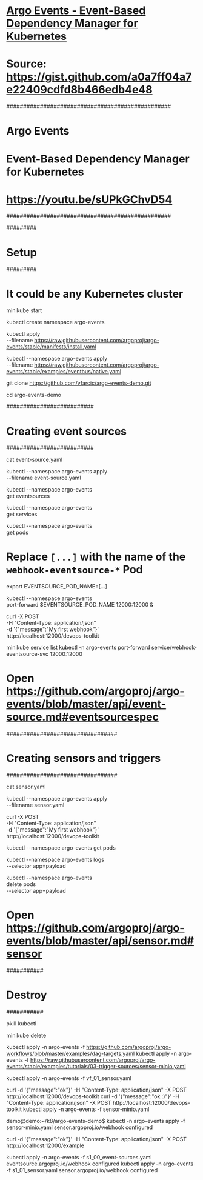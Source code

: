 # [Argo Events - Event-Based Dependency Manager for Kubernetes](https://youtu.be/sUPkGChvD54)


# Source: https://gist.github.com/a0a7ff04a7e22409cdfd8b466edb4e48

#################################################
# Argo Events                                   #
# Event-Based Dependency Manager for Kubernetes #
# https://youtu.be/sUPkGChvD54                  #
#################################################

#########
# Setup #
#########

# It could be any Kubernetes cluster
minikube start

kubectl create namespace argo-events

kubectl apply \
    --filename https://raw.githubusercontent.com/argoproj/argo-events/stable/manifests/install.yaml

kubectl --namespace argo-events apply \
    --filename https://raw.githubusercontent.com/argoproj/argo-events/stable/examples/eventbus/native.yaml

git clone https://github.com/vfarcic/argo-events-demo.git

cd argo-events-demo

##########################
# Creating event sources #
##########################

cat event-source.yaml

kubectl --namespace argo-events apply \
    --filename event-source.yaml

kubectl --namespace argo-events \
    get eventsources

kubectl --namespace argo-events \
    get services

kubectl --namespace argo-events \
    get pods

# Replace `[...]` with the name of the `webhook-eventsource-*` Pod
export EVENTSOURCE_POD_NAME=[...]

kubectl --namespace argo-events \
    port-forward $EVENTSOURCE_POD_NAME 12000:12000 &


curl -X POST \
    -H "Content-Type: application/json" \
    -d '{"message":"My first webhook"}' \
    http://localhost:12000/devops-toolkit

 minikube  service list
 kubectl -n argo-events port-forward service/webhook-eventsource-svc 12000:12000   

# Open https://github.com/argoproj/argo-events/blob/master/api/event-source.md#eventsourcespec

#################################
# Creating sensors and triggers #
#################################

cat sensor.yaml

kubectl --namespace argo-events apply \
    --filename sensor.yaml

curl -X POST \
    -H "Content-Type: application/json" \
    -d '{"message":"My first webhook"}' \
    http://localhost:12000/devops-toolkit

kubectl --namespace argo-events get pods

kubectl --namespace argo-events logs \
    --selector app=payload

kubectl --namespace argo-events \
    delete pods \
    --selector app=payload

# Open https://github.com/argoproj/argo-events/blob/master/api/sensor.md#sensor

###########
# Destroy #
###########

pkill kubectl

minikube delete


kubectl apply -n argo-events -f https://github.com/argoproj/argo-workflows/blob/master/examples/dag-targets.yaml
kubectl apply -n argo-events -f https://raw.githubusercontent.com/argoproj/argo-events/stable/examples/tutorials/03-trigger-sources/sensor-minio.yaml


kubectl apply -n argo-events -f vf_01_sensor.yaml

curl -d '{"message":"ok"}'    -H "Content-Type: application/json" -X POST http://localhost:12000/devops-toolkit
curl -d '{"message":"ok :)"}' -H "Content-Type: application/json" -X POST http://localhost:12000/devops-toolkit
kubectl apply -n argo-events -f sensor-minio.yaml

demo@demo:~/k8/argo-events-demo$ kubectl -n argo-events apply -f sensor-minio.yaml
sensor.argoproj.io/webhook configured

curl -d '{"message":"ok"}' -H "Content-Type: application/json" -X POST http://localhost:12000/example


 kubectl apply -n argo-events -f s1_00_event-sources.yaml
eventsource.argoproj.io/webhook configured
 kubectl apply -n argo-events -f s1_01_sensor.yaml
sensor.argoproj.io/webhook configured
